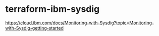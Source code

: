 # terraform-ibm-sysdig
 https://cloud.ibm.com/docs/Monitoring-with-Sysdig?topic=Monitoring-with-Sysdig-getting-started
